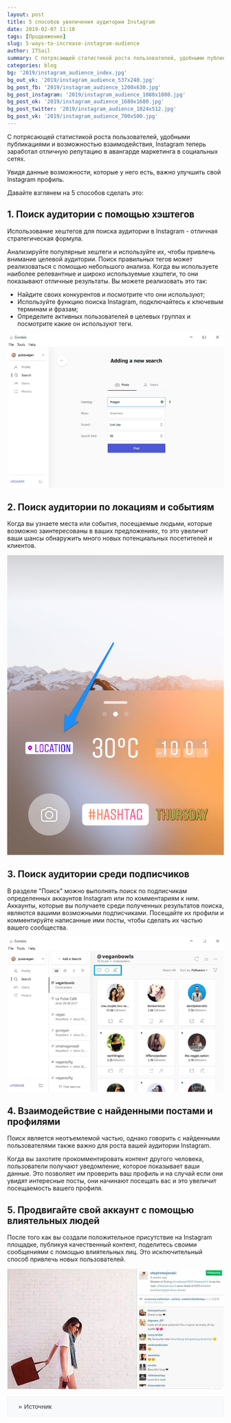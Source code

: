 ```yaml
---
layout: post
title: 5 способов увеличения аудитории Instagram
date: 2019-02-07 11:10
tags: [Продвижение]
slug: 5-ways-to-increase-instagram-audience
author: ITSail
summary: С потрясающей статистикой роста пользователей, удобными публикациями и возможностью взаимодействия...
categories: blog
bg: '2019/instagram_audience_index.jpg'
bg_out_vk: '2019/instagram_audience_537x240.jpg'
bg_post_fb: '2019/instagram_audience_1200x630.jpg'
bg_post_instagram: '2019/instagram_audience_1080x1080.jpg'
bg_post_ok: '2019/instagram_audience_1680x1680.jpg'
bg_post_twitter: '2019/instagram_audience_1024x512.jpg'
bg_post_vk: '2019/instagram_audience_700x500.jpg'
---
```


С потрясающей статистикой роста пользователей, удобными публикациями и возможностью взаимодействия, Instagram теперь заработал отличную репутацию в авангарде маркетинга в социальных сетях.

Увидя данные возможности, которые у него есть, важно улучшить свой Instagram профиль.

Давайте взглянем на 5 способов сделать это:

## 1. Поиск аудитории с помощью хэштегов

Использование хештегов для поиска аудитории в Instagram - отличная стратегическая формула.

Анализируйте популярные хештеги и используйте их, чтобы привлечь внимание целевой аудитории. Поиск правильных тегов может реализоваться с помощью небольшого анализа. Когда вы используете наиболее релевантные и широко используемые хэштеги, то они показывают отличные результаты. Вы можете реализовать это так:

* Найдите своих конкурентов и посмотрите что они используют;
* Используйте функцию поиска Instagram, подключайтесь к ключевым терминам и фразам;
* Определите активных пользователей в целевых группах и посмотрите какие он используют теги.

![Анализ хештегов :: Поиск аудитории с помощью хэштегов](/assets/images/2019/instagram_audience_1.jpg "Анализ хештегов :: Поиск аудитории с помощью хэштегов")

## 2. Поиск аудитории по локациям и событиям

Когда вы узнаете места или события, посещаемые людьми, которые возможно заинтересованы в ваших предложениях, то это увеличит ваши шансы обнаружить много новых потенциальных посетителей и клиентов.

![Узнаем локации клиентов :: Поиск аудитории по локациям и событиям](/assets/images/2019/instagram_audience_2.jpg "Узнаем локации клиентов :: Поиск аудитории по локациям и событиям")

## 3. Поиск аудитории среди подписчиков

В разделе "Поиск" можно выполнять поиск по подписчикам определенных аккаунтов Instagram или по комментариям к ним. Аккаунты, которые вы получаете среди полученных результатов поиска, являются вашими возможными подписчиками. Посещайте их профили и комментируйте написанные ими посты, чтобы сделать их частью вашего сообщества.

![Результаты поиска :: Поиск аудитории среди подписчиков](/assets/images/2019/instagram_audience_3.jpg "Результаты поиска :: Поиск аудитории среди подписчиков")

## 4. Взаимодействие с найденными постами и профилями

Поиск является неотъемлемой частью, однако говорить с найденными пользователями также важно для роста вашей аудитории Instagram.

Когда вы захотите прокомментировать контент другого человека, пользователи получают уведомление, которое показывает ваши данные. Это позволяет им проверить ваш профиль и на случай если они увидят интересные посты, они начинают посещать вас и это увеличит посещаемость вашего профиля.

## 5. Продвигайте свой аккаунт с помощью влиятельных людей

После того как вы создали положительное присутствие на Instagram площадке, публикуя качественный контент, поделитесь своими сообщениями с помощью влиятельных лиц. Это исключительный способ привлечь новых пользователей.

![Комментарии популятного аккаунта :: Продвигайте свой аккаунт с помощью влиятельных людей](/assets/images/2019/instagram_audience_4.jpg "Комментарии популятного аккаунта :: Продвигайте свой аккаунт с помощью влиятельных людей")

<span class="sources">[Источник](https://itsail.ru/blog/news/5-sposobov-uvelicheniya-auditorii-instagram/)</span>

<style>@charset "UTF-8";.sources{display:block;padding:10px 25px;font-size:15px;line-height:25px;font-family:Montserrat,Arial,sans-serif;color:#333;border:1px solid #f1f1f1;background-color:#f8f9fb}.sources::before,.sources:before{content:'»';padding-right:5px}.sources a{color:inherit;text-decoration:none}</style>
